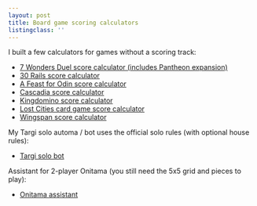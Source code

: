 ```yaml
---
layout: post
title: Board game scoring calculators
listingclass: ''
---
```


I built a few calculators for games without a scoring track:

- [7 Wonders Duel score calculator (includes Pantheon expansion)](//ronansprake.co.uk/7-wonders-duel-score-calculator)
- [30 Rails score calculator](//ronansprake.co.uk/30-rails-score-calculator)
- [A Feast for Odin score calculator](//ronansprake.co.uk/feast-for-odin-score-calculator)
- [Cascadia score calculator](//ronansprake.co.uk/cascadia-score-calculator)
- [Kingdomino score calculator](//ronansprake.co.uk/kingdomino-score-calculator)
- [Lost Cities card game score calculator](//ronansprake.co.uk/lost-cities-score-calculator)
- [Wingspan score calculator](//ronansprake.co.uk/wingspan-score-calculator)

My Targi solo automa / bot uses the official solo rules (with optional house rules):

- [Targi solo bot](//ronansprake.co.uk/targi-solo-automa)

Assistant for 2-player Onitama (you still need the 5x5 grid and pieces to play):

- [Onitama assistant](//ronansprake.co.uk/onitama-assistant)

